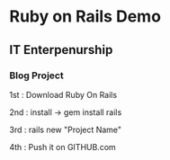 # Ruby on Rails Demo

## IT Enterpenurship

### Blog Project

1st : Download Ruby On Rails

2nd : install -> gem install rails

3rd : rails new "Project Name"

4th : Push it on GITHUB.com